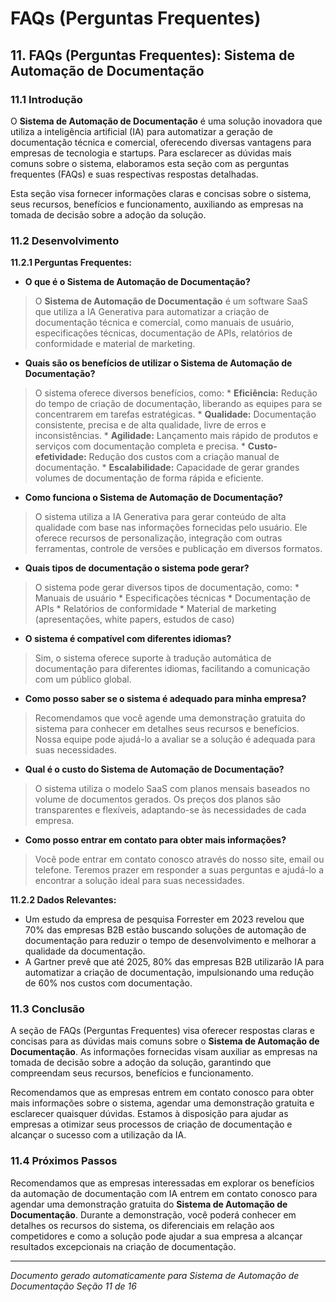
# FAQs (Perguntas Frequentes)

## 11. FAQs (Perguntas Frequentes): Sistema de Automação de Documentação

### 11.1 Introdução

O **Sistema de Automação de Documentação** é uma solução inovadora que utiliza a inteligência artificial (IA) para automatizar a geração de documentação técnica e comercial, oferecendo diversas vantagens para empresas de tecnologia e startups. Para esclarecer as dúvidas mais comuns sobre o sistema, elaboramos esta seção com as perguntas frequentes (FAQs) e suas respectivas respostas detalhadas.

Esta seção visa fornecer informações claras e concisas sobre o sistema, seus recursos, benefícios e funcionamento, auxiliando as empresas na tomada de decisão sobre a adoção da solução.

### 11.2 Desenvolvimento

**11.2.1 Perguntas Frequentes:**

* **O que é o Sistema de Automação de Documentação?**

> O **Sistema de Automação de Documentação** é um software SaaS que utiliza a IA Generativa para automatizar a criação de documentação técnica e comercial, como manuais de usuário, especificações técnicas, documentação de APIs, relatórios de conformidade e material de marketing.

* **Quais são os benefícios de utilizar o Sistema de Automação de Documentação?**

> O sistema oferece diversos benefícios, como:
    * **Eficiência:** Redução do tempo de criação de documentação, liberando as equipes para se concentrarem em tarefas estratégicas.
    * **Qualidade:** Documentação consistente, precisa e de alta qualidade, livre de erros e inconsistências.
    * **Agilidade:** Lançamento mais rápido de produtos e serviços com documentação completa e precisa.
    * **Custo-efetividade:** Redução dos custos com a criação manual de documentação.
    * **Escalabilidade:** Capacidade de gerar grandes volumes de documentação de forma rápida e eficiente.

* **Como funciona o Sistema de Automação de Documentação?**

> O sistema utiliza a IA Generativa para gerar conteúdo de alta qualidade com base nas informações fornecidas pelo usuário. Ele oferece recursos de personalização, integração com outras ferramentas, controle de versões e publicação em diversos formatos.

* **Quais tipos de documentação o sistema pode gerar?**

> O sistema pode gerar diversos tipos de documentação, como:
    * Manuais de usuário
    * Especificações técnicas
    * Documentação de APIs
    * Relatórios de conformidade
    * Material de marketing (apresentações, white papers, estudos de caso)

* **O sistema é compatível com diferentes idiomas?**

> Sim, o sistema oferece suporte à tradução automática de documentação para diferentes idiomas, facilitando a comunicação com um público global.

* **Como posso saber se o sistema é adequado para minha empresa?**

> Recomendamos que você agende uma demonstração gratuita do sistema para conhecer em detalhes seus recursos e benefícios. Nossa equipe pode ajudá-lo a avaliar se a solução é adequada para suas necessidades.

* **Qual é o custo do Sistema de Automação de Documentação?**

> O sistema utiliza o modelo SaaS com planos mensais baseados no volume de documentos gerados. Os preços dos planos são transparentes e flexíveis, adaptando-se às necessidades de cada empresa. 

* **Como posso entrar em contato para obter mais informações?**

> Você pode entrar em contato conosco através do nosso site, email ou telefone. Teremos prazer em responder a suas perguntas e ajudá-lo a encontrar a solução ideal para suas necessidades.

**11.2.2 Dados Relevantes:**

* Um estudo da empresa de pesquisa Forrester em 2023 revelou que 70% das empresas B2B estão buscando soluções de automação de documentação para reduzir o tempo de desenvolvimento e melhorar a qualidade da documentação.
* A Gartner prevê que até 2025, 80% das empresas B2B utilizarão IA para automatizar a criação de documentação, impulsionando uma redução de 60% nos custos com documentação.

### 11.3 Conclusão

A seção de FAQs (Perguntas Frequentes) visa oferecer respostas claras e concisas para as dúvidas mais comuns sobre o **Sistema de Automação de Documentação**. As informações fornecidas visam auxiliar as empresas na tomada de decisão sobre a adoção da solução, garantindo que compreendam seus recursos, benefícios e funcionamento.

Recomendamos que as empresas entrem em contato conosco para obter mais informações sobre o sistema, agendar uma demonstração gratuita e esclarecer quaisquer dúvidas. Estamos à disposição para ajudar as empresas a otimizar seus processos de criação de documentação e alcançar o sucesso com a utilização da IA.

### 11.4 Próximos Passos

Recomendamos que as empresas interessadas em explorar os benefícios da automação de documentação com IA entrem em contato conosco para agendar uma demonstração gratuita do **Sistema de Automação de Documentação**. Durante a demonstração, você poderá conhecer em detalhes os recursos do sistema, os diferenciais em relação aos competidores e como a solução pode ajudar a sua empresa a alcançar resultados excepcionais na criação de documentação.





---
*Documento gerado automaticamente para Sistema de Automação de Documentação*
*Seção 11 de 16*
